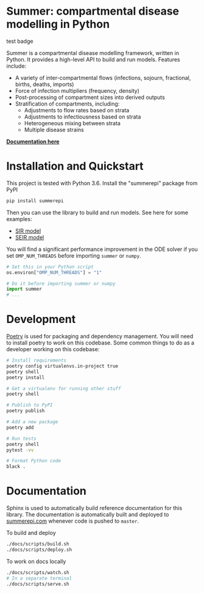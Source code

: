 # Summer: compartmental disease modelling in Python

test badge

Summer is a compartmental disease modelling framework, written in Python. It provides a high-level API to build and run models. Features include:

- A variety of inter-compartmental flows (infections, sojourn, fractional, births, deaths, imports)
- Force of infection multipliers (frequency, density)
- Post-processing of compartment sizes into derived outputs
- Stratification of compartments, including:
  - Adjustments to flow rates based on strata
  - Adjustments to infectiousness based on strata
  - Heterogeneous mixing between strata
  - Multiple disease strains

**[Documentation here](http://summerepi.com/)**

# Installation and Quickstart

This project is tested with Python 3.6.
Install the "summerepi" package from PyPI

```bash
pip install summerepi
```

Then you can use the library to build and run models. See here for some examples:

- [SIR model](http://summerepi.com/examples/sir-model.html)
- [SEIR model](http://summerepi.com/examples/seir-model.html)

You will find a significant performance improvement in the ODE solver if you set `OMP_NUM_THREADS` before importing `summer` or `numpy`.

```python
# Set this in your Python script
os.environ["OMP_NUM_THREADS"] = "1"

# Do it before importing summer or numpy
import summer
# ...
```

# Development

[Poetry](https://python-poetry.org/) is used for packaging and dependency management.
You will need to install poetry to work on this codebase.
Some common things to do as a developer working on this codebase:

```bash
# Install requirements
poetry config virtualenvs.in-project true
poetry shell
poetry install

# Get a virtualenv for running other stuff
poetry shell

# Publish to PyPI
poetry publish

# Add a new package
poetry add

# Run tests
poetry shell
pytest -vv

# Format Python code
black .
```

# Documentation

Sphinx is used to automatically build reference documentation for this library.
The documentation is automatically built and deployed to [summerepi.com](http://summerepi.com/) whenever code is pushed to `master`.

To build and deploy

```bash
./docs/scripts/build.sh
./docs/scripts/deploy.sh
```

To work on docs locally

```bash
./docs/scripts/watch.sh
# In a separate terminal
./docs/scripts/serve.sh
```
